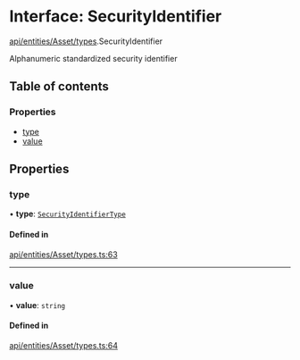 # Interface: SecurityIdentifier

[api/entities/Asset/types](../wiki/api.entities.Asset.types).SecurityIdentifier

Alphanumeric standardized security identifier

## Table of contents

### Properties

- [type](../wiki/api.entities.Asset.types.SecurityIdentifier#type)
- [value](../wiki/api.entities.Asset.types.SecurityIdentifier#value)

## Properties

### type

• **type**: [`SecurityIdentifierType`](../wiki/api.entities.Asset.types.SecurityIdentifierType)

#### Defined in

[api/entities/Asset/types.ts:63](https://github.com/PolymeshAssociation/polymesh-sdk/blob/8a9e72221/src/api/entities/Asset/types.ts#L63)

___

### value

• **value**: `string`

#### Defined in

[api/entities/Asset/types.ts:64](https://github.com/PolymeshAssociation/polymesh-sdk/blob/8a9e72221/src/api/entities/Asset/types.ts#L64)
